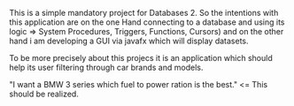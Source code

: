 This is a simple mandatory project for Databases 2.
So the intentions with this application are on the one Hand connecting to a database and using its logic => System Procedures, Triggers, Functions, Cursors)
and on the other hand i am developing a GUI via javafx which will display datasets.

To be more precisely about this projecs it is an application which should help its user filtering through car brands and models.

"I want a BMW 3 series which fuel to power ration is the best." <= This should be realized.

